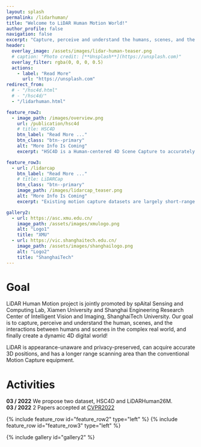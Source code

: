 ```yaml
---
layout: splash
permalink: /lidarhuman/
title: "Welcome to LiDAR Human Motion World!"
author_profile: false
navigation: false
excerpt: "Capture, perceive and understand the humans, scenes, and the interactions."
header:
  overlay_image: /assets/images/lidar-human-teaser.png
  # caption: "Photo credit: [**Unsplash**](https://unsplash.com)"
  overlay_filter: rgba(0, 0, 0, 0.5)
  actions:
    - label: "Read More"
      url: "https://unsplash.com"
redirect_from: 
  # - "/hsc4d.html"
  # - "/hsc4d/"
  - "/lidarhuman.html"

feature_row2: 
  - image_path: /images/overview.png
    url: /publication/hsc4d
    # title: HSC4D
    btn_label: "Read More ..."
    btn_class: "btn--primary"
    alt: "More Info Is Coming"
    excerpt: "HSC4D is a Human-centered 4D Scene Capture to accurately and efficiently create a dynamic digital world, containing large-scale indoor-outdoor scenes, diverse human motions, and rich interactions between humans and environments. Using only body ..."

feature_row3: 
  - url: /lidarcap
    btn_label: "Read More ..."
    # title: LiDARCap
    btn_class: "btn--primary"
    image_path: /images/lidarcap_teaser.png
    alt: "More Info Is Coming"
    excerpt: "Existing motion capture datasets are largely short-range and cannot yet fit the need of long-range applications. We propose LiDARHuman26M, a new human motion capture dataset captured by LiDAR at a much longer range to overcome this limitation ..."

gallery2:
  - url: https://asc.xmu.edu.cn/
    image_path: /assets/images/xmulogo.png
    alt: "Logo1"
    title: "XMU"
  - url: https://vic.shanghaitech.edu.cn/
    image_path: /assets/images/shanghailogo.png
    alt: "Logo2"
    title: "ShanghaiTech"
---
```


# Goal
LiDAR Human Motion project is jointly promoted by spAital Sensing and Computing Lab, Xiamen University and Shanghai Engineering Research Center of Intelligent Vision and Imaging, ShanghaiTech University. Our goal is to capture, perceive and understand the human, scenes, and the interactions between humans and scenes in the complex real world, and finally create a dynamic 4D digital world!

LiDAR is appearance-unaware and privacy-preserved, can acquire accurate 3D positions, and has a longer range scanning area than the conventional Motion Capture equipment.

# Activities
**03 / 2022** We propose two dataset, HSC4D and LiDARHuman26M. <br>
**03 / 2022** 2 Papers accepted at [CVPR2022](http://cvpr2022.thecvf.com/)

{% include feature_row id="feature_row2" type="left" %}
{% include feature_row id="feature_row3" type="left" %}

{% include gallery id="gallery2" %}